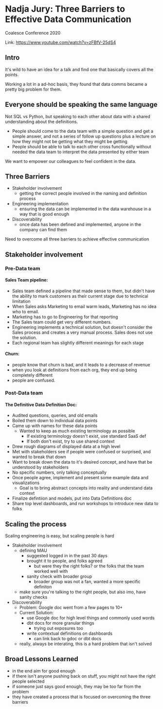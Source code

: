 # Nadja Jury: Three Barriers to Effective Data Communication
Coalesce Conference 2020

Link: https://www.youtube.com/watch?v=zFBfV-25dS4

## Intro
It's wild to have an idea for a talk and find one that basically covers all the points.


Working a lot in a ad-hoc basis, they found that data comms became a pretty big problem for them.

## Everyone should be speaking the same language
Not SQL vs Python, but speaking to each other about data with a shared understanding about the definitions.
- People should come to the data team with a simple question and get a simple answer, and not a series of follow up questions plus a lecture on how they might not be getting what they might be getting
- People should be able to talk to each other cross functionally without needed the data team to interpret the data presented by either team

We want to empower our colleagues to feel confident in the data.

## Three Barriers
- Stakeholder involvement
    - getting the correct people involved in the naming and definition process
- Engineering implementation
    - ensuring the data can be implemented in the data warehouse in a way that is good enough
- Discoverability
    - once data has been defined and implemented, anyone in the company can find them

Need to overcome all three barriers to achieve effective communication

## Stakeholder involvement
### Pre-Data team

#### Sales Team pipeline:
- Sales team defined a pipeline that made sense to them, but didn't have the ability to mark customers as their current stage due to technical limitation
- When Sales asks Marketing to email warm leads, Marketing has no idea who to email.
- Marketing has to go to Engineering for that reporting
- The Sales team could get very different numbers.
- Engineering implements a technical solution, but doesn't consider the Sales process and creates a very manual process. Sales does not use the solution.
- Each regional team has slightly different meanings for each stage

#### Churn:
- people know that churn is bad, and it leads to a decrease of revenue
- when you look at definitions from each org, they end up being completely different
- people are confused.

### Post-Data team

#### The Definitive Data Definition Doc:
- Audited questions, queries, and old emails
- Boiled them down to individual data points
- Came up with names for these data points
    - Wanted to keep as much existing terminology as possible
        - If existing terminology doesn't exist, use standard SaaS def
        - If both don't exist, try to use shared context
- Drew rough diagrams of displayed data at a high level
- Met with stakeholders see if people were confused or surprised, and wanted to break that down
- Want to break down the data to it's desired concept, and have that be understood by stakeholders
- No specific numbers, only talking conceptually
- Once people agree, implement and present some example data and visualizations
    - Goal is to bring abstract concepts into reality and understand data context
- Finalize defintiion and models, put into Data Definitions doc
- Share top level dashboards, and run workshops to introduce new data to folks

## Scaling the process
Scaling engineering is easy, but scaling people is hard
- Stakeholder involvement
    - defining MAU
        - suggested logged in in the past 30 days
        - brought it to people, and folks agreed
            - but were they the right folks? or the folks that the team worked well with
        - sanity check with broader group
            - broader group was not a fan, wanted a more specific definiton
    - make sure you're talking to the right people, but also imo, have sanity checks
- Discoverability
    - Problem: Google doc went from a few pages to 10+
    - Current Solution: 
        - use Google doc for high level things and commonly used words
        - dbt docs for more granular things
            - trying out exposures too
        - write contextual definitions on dashboards 
            - can link back to gdoc or dbt docs
    - really, always be interating, this is a hard problem that isn't solved

## Broad Lessons Learned
- in the end aim for good enough
- if there isn't anyone pushing back on stuff, you might not have the right people selected
- if someone just says good enough, they may be too far from the problem
- they have created a process that is focused on overcoming the three barriers